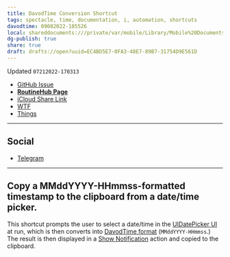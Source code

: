 ```yaml
---
title: DavodTime Conversion Shortcut
tags: spectacle, time, documentation, i, automation, shortcuts
davodtime: 09082022-105526
local: shareddocuments:///private/var/mobile/Library/Mobile%20Documents/iCloud~md~obsidian/Documents/OBSHIDDIAN/drafts/EC4BD5E7-0FA3-48E7-89B7-31754D9E561D.md
dg-publish: true
share: true
draft: drafts://open?uuid=EC4BD5E7-0FA3-48E7-89B7-31754D9E561D
---
```

Updated `07212022-170313`

- [GitHub Issue](https://github.com/extratone/i/issues/225)
- [**RoutineHub Page**](https://routinehub.co/shortcut/12603/)
- [iCloud Share Link](https://www.icloud.com/shortcuts/a2a63095005b43d480906fa74688e7e0)
- [WTF](https://davidblue.wtf/drafts/EC4BD5E7-0FA3-48E7-89B7-31754D9E561D.html)
- [Things](things:///show?id=7kA5QJE3dyRNRcPfJPvBw8)

---

## Social

- [Telegram](https://t.me/extratone/12351)

---

## Copy a MMddYYYY-HHmmss-formatted timestamp to the clipboard from a date/time picker.

This shortcut prompts the user to select a date/time in the [UIDatePicker UI](https://www.andyibanez.com/posts/new-uidatepicker-ios14/) at run, which is then converts into [DavodTime format](https://github.com/extratone/bilge/wiki/DavodTime) (`MMddYYYY-HHmmss`.) The result is then displayed in a [Show Notification](https://www.matthewcassinelli.com/actions/show-notification/) action and copied to the clipboard.
